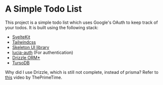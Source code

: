 
# A Simple Todo List

This project is a simple todo list which uses Google's OAuth to keep track of your todos. It is built using the following stack:

- [SvelteKit](https://kit.svelte.dev/)
- [Tailwindcss](https://kit.svelte.dev/)
- [Skeleton UI library](https://www.skeleton.dev/)
- [lucia-auth](https://lucia-auth.com/) (For authentication)
- [Drizzle ORM*](https://orm.drizzle.team/)
- [TursoDB](https://turso.tech/)

Why did I use Drizzle, which is still not complete, instead of prisma? Refer to [this](https://www.youtube.com/watch?v=jqhHXe746Ns) video by ThePrimeTime.



